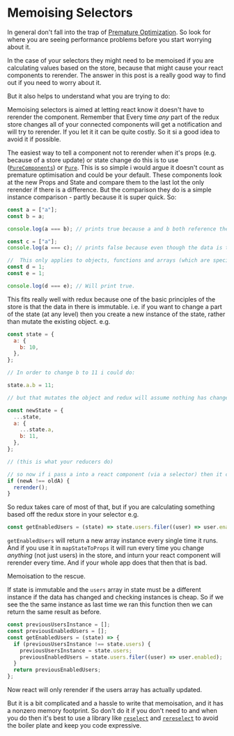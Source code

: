 # Memoising Selectors

In general don't fall into the trap of [Premature Optimization](https://en.wikipedia.org/wiki/Program_optimization#When_to_optimize). So look for where you are seeing performance problems before you start worrying about it.

In the case of your selectors they might need to be memoised if you are calculating values based on the store, because that might cause your react components to rerender. The answer in this post is a really good way to find out if you need to worry about it.

But it also helps to understand what you are trying to do:

Memoising selectors is aimed at letting react know it doesn't have to rerender the component. Remember that Every time _any_ part of the redux store changes all of your connected components will get a notification and will try to rerender. If you let it it can be quite costly. So it si a good idea to avoid it if possible.

The easiest way to tell a component not to rerender when it's props (e.g. because of a store update) or state change do this is to use ([`PureComponents`](https://lucybain.com/blog/2018/react-js-pure-component/)) or [`Pure`](https://logrocket.com/blog/pure-functional-components/). This is so simple i would argue it doesn't count as premature optimisation and could be your default. These components look at the new Props and State and compare them to the last lot the only rerender if there is a difference. But the comparison they do is a simple instance comparison - partly because it is super quick. So:

```js
const a = ["a"];
const b = a;

console.log(a === b); // prints true because a and b both reference the same instance in memory.

const c = ["a"];
console.log(a === c); // prints false because even though the data is the same, because c has declared a new array in memory.

//  This only applies to objects, functions and arrays (which are special objects). not numbers or strings so:
const d = 1;
const e = 1;

console.log(d === e); // Will print true.
```

This fits really well with redux because one of the basic principles of the store is that the data in there is immutable. i.e. if you want to change a part of the state (at any level) then you create a new instance of the state, rather than mutate the existing object. e.g.

```js
const state = {
  a: {
    b: 10,
  },
};

// In order to change b to 11 i could do:

state.a.b = 11;

// but that mutates the object and redux will assume nothing has changed. so instead I do:

const newState = {
  ...state,
  a: {
    ...state.a,
    b: 11,
  },
};

// (this is what your reducers do)

// so now if i pass a into a react component (via a selector) then it can do:
if (newA !== oldA) {
  rerender();
}
```

So redux takes care of most of that, but if you are calculating something based off the redux store in your selector e.g.

```js
const getEnabledUsers = (state) => state.users.filer((user) => user.enabled);
```

`getEnabledUsers` will return a new array instance every single time it runs. And if you use it in `mapStateToProps` it will run every time you change _anything_ (not just users) in the store, and inturn your react component will rerender every time. And if your whole app does that then that is bad.

Memoisation to the rescue.

If state is immutable and the `users` array in state must be a different instance if the data has changed and checking instances is cheap. So if we see the the same instance as last time we ran this function then we can return the same result as before.

```js
const previousUsersInstance = [];
const previousEnabledUsers = [];
const getEnabledUsers = (state) => {
  if (previousUsersInstance !== state.users) {
    previousUsersInstance = state.users;
    previousEnabledUsers = state.users.filer((user) => user.enabled);
  }
  return previousEnabledUsers;
};
```

Now react will only rerender if the users array has actually updated.

But it is a bit complicated and a hassle to write that memoisation, and it has a nonzero memory footprint. So don't do it if you don't need to and when you do then it's best to use a library like [`reselect`](https://github.com/reduxjs/reselect) and [`rereselect`](https://github.com/toomuchdesign/re-reselect) to avoid the boiler plate and keep you code expressive.
